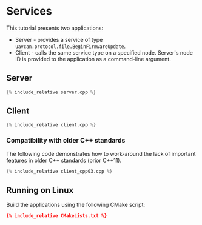 ---
---

# Services

This tutorial presents two applications:

* Server - provides a service of type `uavcan.protocol.file.BeginFirmwareUpdate`.
* Client - calls the same service type on a specified node.
Server's node ID is provided to the application as a command-line argument.

## Server

```c++
{% include_relative server.cpp %}
```

## Client

```c++
{% include_relative client.cpp %}
```

### Compatibility with older C++ standards

The following code demonstrates how to work-around the lack of important features in older C++ standards (prior C++11).

```c++
{% include_relative client_cpp03.cpp %}
```

## Running on Linux

Build the applications using the following CMake script:

```cmake
{% include_relative CMakeLists.txt %}
```

